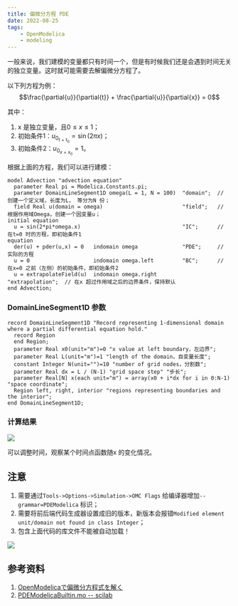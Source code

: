 ```yaml
---
title: 偏微分方程 PDE  
date: 2022-08-25 
tags:   
    - OpenModelica  
    - modeling
---
```


一般来说，我们建模的变量都只有时间一个，但是有时候我们还是会遇到时间无关的独立变量。这时就可能需要去解偏微分方程了。
<!-- more -->
以下列方程为例：  
$$\frac{\partial{u}}{\partial{t}} + \frac{\partial{u}}{\partial{x}} = 0$$    

其中：
1. x 是独立变量，且$0 \leq x \leq 1$；  
2. 初始条件1：$u_{0_{t=t_0}} = \sin({2\pi x})$；  
3. 初始条件2：$u_{0_{x=x_0}} = 1$。  

根据上面的方程，我们可以进行建模：  
```modelica  
model Advection "advection equation"
  parameter Real pi = Modelica.Constants.pi;
  parameter DomainLineSegment1D omega(L = 1, N = 100)  "domain";  // 创建一个定义域，长度为L， 等分为N 份；
  field Real u(domain = omega)                         "field";   // 根据作用域Omega，创建一个因变量u；  
initial equation
  u = sin(2*pi*omega.x)                                "IC";      // 在t=0 时的方程，即初始条件1  
equation
  der(u) + pder(u,x) = 0   indomain omega              "PDE";     // 实际的方程  
  u = 0                    indomain omega.left         "BC";      // 在x=0 之前（左侧）的初始条件，即初始条件2 
  u = extrapolateField(u)  indomain omega.right        "extrapolation";  // 在x 超过作用域之后的边界条件，保持默认
end Advection;
```

### DomainLineSegment1D 参数  
```modelica  
record DomainLineSegment1D "Record representing 1-dimensional domain where a partial differential equation hold."
  record Region
  end Region;
  parameter Real x0(unit="m")=0 "x value at left boundary，左边界";
  parameter Real L(unit="m")=1 "length of the domain，自变量长度";
  constant Integer N(unit="")=10 "number of grid nodes，分割数";
  parameter Real dx = L / (N-1) "grid space step" "步长";
  parameter Real[N] x(each unit="m") = array(x0 + i*dx for i in 0:N-1) "space coordinate";
  Region left, right, interior "regions representing boundaries and the interior";
end DomainLineSegment1D;
```

### 计算结果  
![](ped_result.png)

可以调整时间，观察某个时间点函数随x 的变化情况。  

## 注意  
1. 需要通过`Tools->Options->Simulation->OMC Flags` 给编译器增加`--grammar=PDEModelica` 标识；    
2. 需要将前后端代码生成器设置成旧的版本，新版本会报错`Modified element unit/domain not found in class Integer`；  
3. 包含上面代码的库文件不能被自动加载！  

![](pde.png)



## 参考资料  
1. [OpenModelicaで偏微分方程式を解く](https://qiita.com/US3/items/47a65c1cdce112de363e)  
2. [PDEModelicaBuiltin.mo -- scilab](https://codereview.scilab.org/#/c/19328/9..10/scilab/modules/scicos/src/modelica_compiler/Compiler/FrontEnd/PDEModelicaBuiltin.mo)